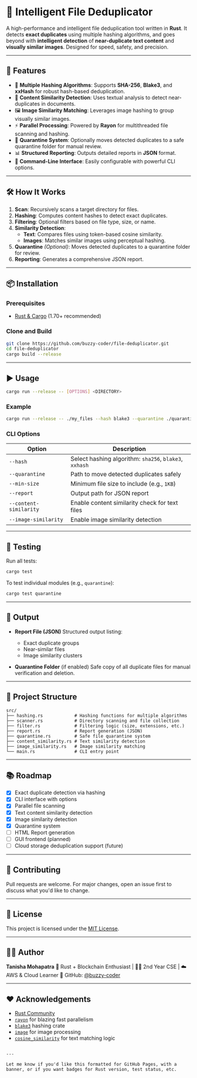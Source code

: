 
# 🧠 Intelligent File Deduplicator

A high-performance and intelligent file deduplication tool written in **Rust**. It detects **exact duplicates** using multiple hashing algorithms, and goes beyond with **intelligent detection** of **near-duplicate text content** and **visually similar images**. Designed for speed, safety, and precision.

---

## 🚀 Features

- 🔐 **Multiple Hashing Algorithms**: Supports **SHA-256**, **Blake3**, and **xxHash** for robust hash-based deduplication.
- 🧠 **Content Similarity Detection**: Uses textual analysis to detect near-duplicates in documents.
- 🖼 **Image Similarity Matching**: Leverages image hashing to group visually similar images.
- ⚡ **Parallel Processing**: Powered by **Rayon** for multithreaded file scanning and hashing.
- 🧹 **Quarantine System**: Optionally moves detected duplicates to a safe quarantine folder for manual review.
- 📊 **Structured Reporting**: Outputs detailed reports in **JSON** format.
- 🧰 **Command-Line Interface**: Easily configurable with powerful CLI options.

---

## 🛠 How It Works

1. **Scan**: Recursively scans a target directory for files.
2. **Hashing**: Computes content hashes to detect exact duplicates.
3. **Filtering**: Optional filters based on file type, size, or name.
4. **Similarity Detection**:
   - **Text**: Compares files using token-based cosine similarity.
   - **Images**: Matches similar images using perceptual hashing.
5. **Quarantine** *(Optional)*: Moves detected duplicates to a quarantine folder for review.
6. **Reporting**: Generates a comprehensive JSON report.

---

## 📦 Installation

### Prerequisites

- [Rust & Cargo](https://www.rust-lang.org/tools/install) (1.70+ recommended)

### Clone and Build

```bash
git clone https://github.com/buzzy-coder/file-deduplicator.git
cd file-deduplicator
cargo build --release
````

---

## ▶️ Usage

```bash
cargo run --release -- [OPTIONS] <DIRECTORY>
```

### Example

```bash
cargo run --release -- ./my_files --hash blake3 --quarantine ./quarantine --min-size 1KB --report ./report.json
```

### CLI Options

| Option                 | Description                                            |
| ---------------------- | ------------------------------------------------------ |
| `--hash`               | Select hashing algorithm: `sha256`, `blake3`, `xxhash` |
| `--quarantine`         | Path to move detected duplicates safely                |
| `--min-size`           | Minimum file size to include (e.g., `1KB`)             |
| `--report`             | Output path for JSON report                            |
| `--content-similarity` | Enable content similarity check for text files         |
| `--image-similarity`   | Enable image similarity detection                      |

---

## 🧪 Testing

Run all tests:

```bash
cargo test
```

To test individual modules (e.g., `quarantine`):

```bash
cargo test quarantine
```

---

## 📁 Output

* **Report File (JSON)**
  Structured output listing:

  * Exact duplicate groups
  * Near-similar files
  * Image similarity clusters

* **Quarantine Folder** (if enabled)
  Safe copy of all duplicate files for manual verification and deletion.

---

## 🔧 Project Structure

```
src/
├── hashing.rs            # Hashing functions for multiple algorithms
├── scanner.rs            # Directory scanning and file collection
├── filter.rs             # Filtering logic (size, extensions, etc.)
├── report.rs             # Report generation (JSON)
├── quarantine.rs         # Safe file quarantine system
├── content_similarity.rs # Text similarity detection
├── image_similarity.rs   # Image similarity matching
└── main.rs               # CLI entry point
```

---

## 📚 Roadmap

* [x] Exact duplicate detection via hashing
* [x] CLI interface with options
* [x] Parallel file scanning
* [x] Text content similarity detection
* [x] Image similarity detection
* [x] Quarantine system
* [ ] HTML Report generation
* [ ] GUI frontend (planned)
* [ ] Cloud storage deduplication support (future)

---

## 🤝 Contributing

Pull requests are welcome. For major changes, open an issue first to discuss what you'd like to change.

---

## 📄 License

This project is licensed under the [MIT License](LICENSE).

---

## 🙋‍♀ Author

**Tanisha Mohapatra**
🦀 Rust + Blockchain Enthusiast | 👩‍💻 2nd Year CSE | ☁️ AWS & Cloud Learner
🔗 GitHub: [@buzzy-coder](https://github.com/buzzy-coder)

---

## ❤️ Acknowledgements

* [Rust Community](https://users.rust-lang.org/)
* [`rayon`](https://docs.rs/rayon/latest/rayon/) for blazing fast parallelism
* [`blake3`](https://docs.rs/blake3/latest/blake3/) hashing crate
* [`image`](https://docs.rs/image/latest/image/) for image processing
* [`cosine_similarity`](https://docs.rs) for text matching logic

```

---

Let me know if you'd like this formatted for GitHub Pages, with a banner, or if you want badges for Rust version, test status, etc.
```
